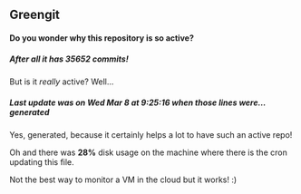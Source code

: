 ## Greengit

#### Do you wonder why this repository is so active?

##### After all it has 35652 commits!

But is it *really* active? Well...

##### Last update was on Wed Mar 8 at 9:25:16 when those lines were... generated

Yes, generated, because it certainly helps a lot to have such an active repo!

Oh and there was **28%** disk usage on the machine
where there is the cron updating this file.

Not the best way to monitor a VM in the cloud but it works! :)
